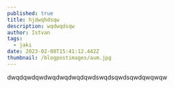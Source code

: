 ```yaml
---
published: true
title: hjdwqhdsqw
description: wqdwqdsqw
author: Istvan
tags:
  - jaki
date: 2023-02-08T15:41:12.442Z
thumbnail: /blogpostimages/aum.jpg
---
```

dwqdqwdqwdwqdwqdwqdqwdswqdsqwdsqwdqwqwqw